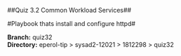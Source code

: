 ##Quiz 3.2 Common Workload Services##

#Playbook thats install and configure httpd#

**Branch:** quiz32\
**Directory:** eperol-tip > sysad2-12021 > 1812298 > quiz32
